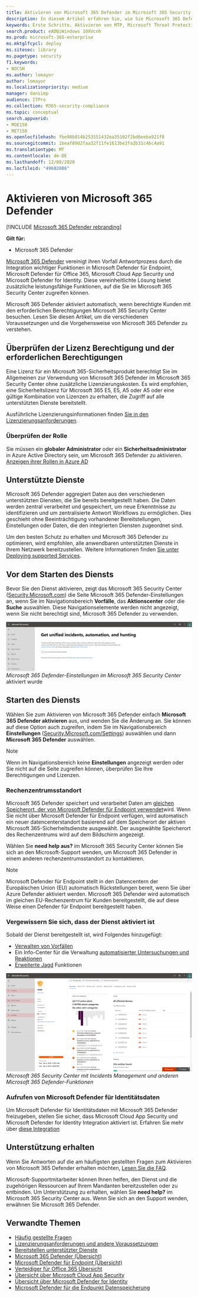 ```yaml
---
title: Aktivieren von Microsoft 365 Defender im Microsoft 365 Security Center
description: In diesem Artikel erfahren Sie, wie Sie Microsoft 365 Defender aktivieren und ihre Sicherheitsvorfälle und-Antworten integrieren.
keywords: Erste Schritte, Aktivieren von MTP, Microsoft Threat Protection, M365, Sicherheit, Datenspeicherort, erforderliche Berechtigungen, Lizenz Berechtigung, Seite "Einstellungen"
search.product: eADQiWindows 10XVcnh
ms.prod: microsoft-365-enterprise
ms.mktglfcycl: deploy
ms.sitesec: library
ms.pagetype: security
f1.keywords:
- NOCSH
ms.author: lomayor
author: lomayor
ms.localizationpriority: medium
manager: dansimp
audience: ITPro
ms.collection: M365-security-compliance
ms.topic: conceptual
search.appverid:
- MOE150
- MET150
ms.openlocfilehash: fbe98b814b253551432ea35102f2bd6eeba921f8
ms.sourcegitcommit: 1beaf89d2faa32f11fe1613be2fa2b31c4bc4a91
ms.translationtype: MT
ms.contentlocale: de-DE
ms.lasthandoff: 12/08/2020
ms.locfileid: "49602086"
---
```

# <a name="turn-on-microsoft-365-defender"></a>Aktivieren von Microsoft 365 Defender

[!INCLUDE [Microsoft 365 Defender rebranding](../includes/microsoft-defender.md)]


**Gilt für:**
- Microsoft 365 Defender

[Microsoft 365 Defender](microsoft-threat-protection.md) vereinigt ihren Vorfall Antwortprozess durch die Integration wichtiger Funktionen in Microsoft Defender für Endpoint, Microsoft Defender für Office 365, Microsoft Cloud App Security und Microsoft Defender for Identity. Diese vereinheitlichte Lösung bietet zusätzliche leistungsfähige Funktionen, auf die Sie im Microsoft 365 Security Center zugreifen können.

Microsoft 365 Defender aktiviert automatisch, wenn berechtigte Kunden mit den erforderlichen Berechtigungen Microsoft 365 Security Center besuchen. Lesen Sie diesen Artikel, um die verschiedenen Voraussetzungen und die Vorgehensweise von Microsoft 365 Defender zu verstehen.

## <a name="check-license-eligibility-and-required-permissions"></a>Überprüfen der Lizenz Berechtigung und der erforderlichen Berechtigungen
Eine Lizenz für ein Microsoft 365-Sicherheitsprodukt berechtigt Sie im Allgemeinen zur Verwendung von Microsoft 365 Defender im Microsoft 365 Security Center ohne zusätzliche Lizenzierungskosten. Es wird empfohlen, eine Sicherheitslizenz für Microsoft 365 E5, E5, A5 oder A5 oder eine gültige Kombination von Lizenzen zu erhalten, die Zugriff auf alle unterstützten Dienste bereitstellt.

Ausführliche Lizenzierungsinformationen finden [Sie in den Lizenzierungsanforderungen](prerequisites.md#licensing-requirements).

### <a name="check-your-role"></a>Überprüfen der Rolle
Sie müssen ein **globaler Administrator** oder ein **Sicherheitsadministrator** in Azure Active Directory sein, um Microsoft 365 Defender zu aktivieren. [Anzeigen ihrer Rollen in Azure AD](https://docs.microsoft.com//azure/active-directory/users-groups-roles/directory-manage-roles-portal)

## <a name="supported-services"></a>Unterstützte Dienste
Microsoft 365 Defender aggregiert Daten aus den verschiedenen unterstützten Diensten, die Sie bereits bereitgestellt haben. Die Daten werden zentral verarbeitet und gespeichert, um neue Erkenntnisse zu identifizieren und um zentralisierte Antwort Workflows zu ermöglichen. Dies geschieht ohne Beeinträchtigung vorhandener Bereitstellungen, Einstellungen oder Daten, die den integrierten Diensten zugeordnet sind.

Um den besten Schutz zu erhalten und Microsoft 365 Defender zu optimieren, wird empfohlen, alle anwendbaren unterstützten Dienste in Ihrem Netzwerk bereitzustellen. Weitere Informationen finden [Sie unter Deploying supported Services](deploy-supported-services.md).

## <a name="before-starting-the-service"></a>Vor dem Starten des Diensts
Bevor Sie den Dienst aktivieren, zeigt das Microsoft 365 Security Center ([Security.Microsoft.com](https://security.microsoft.com)) die Seite Microsoft 365 Defender-Einstellungen an, wenn Sie im Navigationsbereich **Vorfälle**, das **Aktionscenter** oder die **Suche** auswählen. Diese Navigationselemente werden nicht angezeigt, wenn Sie nicht berechtigt sind, Microsoft 365 Defender zu verwenden.

![Abbildung der Seite Microsoft 365 Defender-Einstellungen, die angezeigt wird, wenn Microsoft 365 Defender nicht auf ](../../media/mtp-enable/mtp-settings.png)
 *Microsoft 365 Defender-Einstellungen im Microsoft 365 Security Center* aktiviert wurde

## <a name="starting-the-service"></a>Starten des Diensts
Wählen Sie zum Aktivieren von Microsoft 365 Defender einfach **Microsoft 365 Defender aktivieren** aus, und wenden Sie die Änderung an. Sie können auf diese Option auch zugreifen, indem Sie im Navigationsbereich **Einstellungen** ([Security.Microsoft.com/Settings](https://security.microsoft.com/settings)) auswählen und dann **Microsoft 365 Defender** auswählen.

>[!NOTE]
>Wenn im Navigationsbereich keine **Einstellungen** angezeigt werden oder Sie nicht auf die Seite zugreifen können, überprüfen Sie Ihre Berechtigungen und Lizenzen.

### <a name="data-center-location"></a>Rechenzentrumsstandort
Microsoft 365 Defender speichert und verarbeitet Daten am [gleichen Speicherort, der von Microsoft Defender für Endpoint verwendet](https://docs.microsoft.com/windows/security/threat-protection/microsoft-defender-atp/data-storage-privacy)wird. Wenn Sie nicht über Microsoft Defender für Endpoint verfügen, wird automatisch ein neuer datencenterstandort basierend auf dem Speicherort der aktiven Microsoft 365-Sicherheitsdienste ausgewählt. Der ausgewählte Speicherort des Rechenzentrums wird auf dem Bildschirm angezeigt. 

Wählen Sie **need help aus?** im Microsoft 365 Security Center können Sie sich an den Microsoft-Support wenden, um Microsoft 365 Defender in einem anderen rechenzentrumsstandort zu kontaktieren. 

>[!NOTE]
>Microsoft Defender für Endpoint stellt in den Datencentern der Europäischen Union (EU) automatisch Rückstellungen bereit, wenn Sie über Azure Defender aktiviert werden. Microsoft 365 Defender wird automatisch im gleichen EU-Rechenzentrum für Kunden bereitgestellt, die auf diese Weise einen Defender für Endpoint bereitgestellt haben. 

### <a name="confirm-that-the-service-is-on"></a>Vergewissern Sie sich, dass der Dienst aktiviert ist
Sobald der Dienst bereitgestellt ist, wird Folgendes hinzugefügt:

- [Verwalten von Vorfällen](incidents-overview.md)
- Ein Info-Center für die Verwaltung [automatisierter Untersuchungen und Reaktionen](mtp-autoir.md)
- [Erweiterte Jagd](advanced-hunting-overview.md) Funktionen

![Bild des Microsoft 365 Security Center-Navigationsbereichs mit Microsoft 365 Defender Features ](../../media/mtp-enable/mtp-on.png)
 *Microsoft 365 Security Center mit Incidents Management und anderen Microsoft 365 Defender-Funktionen*

### <a name="getting-microsoft-defender-for-identity-data"></a>Aufrufen von Microsoft Defender für Identitätsdaten
Um Microsoft Defender für Identitätsdaten mit Microsoft 365 Defender freizugeben, stellen Sie sicher, dass Microsoft Cloud App Security und Microsoft Defender for Identity Integration aktiviert ist. Erfahren Sie mehr über [diese Integration](https://docs.microsoft.com/cloud-app-security/aatp-integration)


## <a name="get-assistance"></a>Unterstützung erhalten

Wenn Sie Antworten auf die am häufigsten gestellten Fragen zum Aktivieren von Microsoft 365 Defender erhalten möchten, [Lesen Sie die FAQ](mtp-enable-faq.md).

Microsoft-Supportmitarbeiter können Ihnen helfen, den Dienst und die zugehörigen Ressourcen auf Ihrem Mandanten bereitzustellen oder zu entbinden. Um Unterstützung zu erhalten, wählen Sie **need help?** im Microsoft 365 Security Center aus. Wenn Sie sich an den Support wenden, erwähnen Sie Microsoft 365 Defender.

## <a name="related-topics"></a>Verwandte Themen

- [Häufig gestellte Fragen](mtp-enable-faq.md)
- [Lizenzierungsanforderungen und andere Voraussetzungen](prerequisites.md)
- [Bereitstellen unterstützter Dienste](deploy-supported-services.md)
- [Microsoft 365 Defender (Übersicht)](microsoft-threat-protection.md)
- [Microsoft Defender für Endpoint (Übersicht)](https://docs.microsoft.com/windows/security/threat-protection/microsoft-defender-atp/microsoft-defender-advanced-threat-protection)
- [Verteidiger für Office 365 Übersicht](../office-365-security/office-365-atp.md)
- [Übersicht über Microsoft Cloud App Security](https://docs.microsoft.com/cloud-app-security/what-is-cloud-app-security)
- [Übersicht über Microsoft Defender for Identity](https://docs.microsoft.com/azure-advanced-threat-protection/what-is-atp)
- [Microsoft Defender für die Endpunkt Datenspeicherung](https://docs.microsoft.com/windows/security/threat-protection/microsoft-defender-atp/data-storage-privacy)
